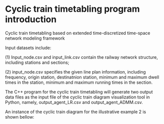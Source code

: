 # Cyclic train timetabling program introduction
Cyclic train timetabling based on extended time-discretized time-space network modeling framework

Input datasets include:

(1) Input_node.csv and input_link.csv contain the railway network structure, including stations and sections;

(2) input_node.csv specifies the given line plan information, including frequency, origin station, destinatnion station, minimum and maximum dwell times in the station, minimum and maximum running times in the section.

The C++ program for the cyclic train timetabling will generate two output data files as the input file of the cyclic train diagram visualization tool in Python, namely, output_agent_LR.csv and output_agent_ADMM.csv.

An instance of the cyclic train diagram for the illustrative example 2 is shown bellow:

